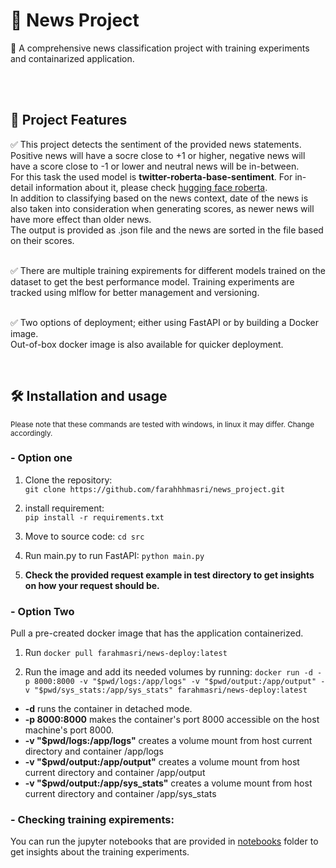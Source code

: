 # 📢 News Project  

🚀 A comprehensive news classification project with training experiments and containarized application.  

<br>
<br>

## 📌 Project Features  

✅ This project detects the sentiment of the provided news statements. Positive news will have a socre close to +1 or higher, negative news will have a score close to -1 or lower and neutral news will be in-between. <br>
For this task the used model is **twitter-roberta-base-sentiment**. For in-detail information about it, please check [hugging face roberta](https://huggingface.co/cardiffnlp/twitter-roberta-base-sentiment).<br>
In addition to classifying based on the news context, date of the news is also taken into consideration when generating scores, as newer news will have more effect than older news.<br>
The output is provided as .json file and the news are sorted in the file based on their scores.<br><br>

✅ There are multiple training expirements for different models trained on the dataset to get the best performance model. Training experiments are tracked using mlflow for better management and versioning.<br><br>

✅ Two options of deployment; either using FastAPI or by building a Docker image.<br>
Out-of-box docker image is also available for quicker deployment.  

<br>

## 🛠️ Installation and usage
<small>Please note that these commands are tested with windows, in linux it may differ. Change accordingly.</small>

### - Option one 
  1. Clone the repository:  
  ```git clone https://github.com/farahhhmasri/news_project.git```

  2. install requirement:  
  ```pip install -r requirements.txt```

  3. Move to source code:
  ```cd src```

  3. Run main.py to run FastAPI:
  ```python main.py```

  4. **Check the provided request example in test directory to get insights on how your request should be.**

### - Option Two
Pull a pre-created docker image that has the application containerized.
  1. Run ```docker pull farahmasri/news-deploy:latest```

  2. Run the image and add its needed volumes by running: 
  ```docker run -d -p 8000:8000 -v "$pwd/logs:/app/logs" -v "$pwd/output:/app/output" -v "$pwd/sys_stats:/app/sys_stats" farahmasri/news-deploy:latest```

  - **-d** runs the container in detached mode.
  - **-p 8000:8000** makes the container's port 8000 accessible on the host machine's port 8000.
  - **-v "$pwd/logs:/app/logs"** creates a volume mount from host current directory and container /app/logs
  - **-v "$pwd/output:/app/output"** creates a volume mount from host current directory and container /app/output
  - **-v "$pwd/output:/app/sys_stats"** creates a volume mount from host current directory and container /app/sys_stats



### - Checking training expirements: <br>
You can run the jupyter notebooks that are provided in [notebooks](https://github.com/farahhhmasri/news_project/tree/99a21fe0765aa7cb6212409cadb9742226e17fff/notebooks) folder to get insights about the training experiments.
